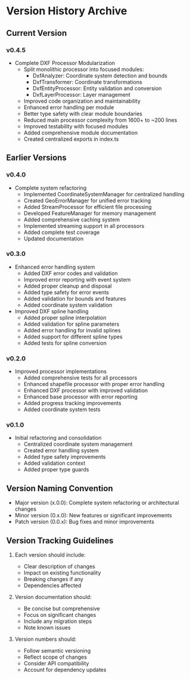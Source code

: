# Version History Archive

## Current Version

### v0.4.5
- Complete DXF Processor Modularization
  - Split monolithic processor into focused modules:
    - DxfAnalyzer: Coordinate system detection and bounds
    - DxfTransformer: Coordinate transformations
    - DxfEntityProcessor: Entity validation and conversion
    - DxfLayerProcessor: Layer management
  - Improved code organization and maintainability
  - Enhanced error handling per module
  - Better type safety with clear module boundaries
  - Reduced main processor complexity from 1600+ to ~200 lines
  - Improved testability with focused modules
  - Added comprehensive module documentation
  - Created centralized exports in index.ts

## Earlier Versions

### v0.4.0
- Complete system refactoring
  - Implemented CoordinateSystemManager for centralized handling
  - Created GeoErrorManager for unified error tracking
  - Added StreamProcessor for efficient file processing
  - Developed FeatureManager for memory management
  - Added comprehensive caching system
  - Implemented streaming support in all processors
  - Added complete test coverage
  - Updated documentation

### v0.3.0
- Enhanced error handling system
  - Added DXF error codes and validation
  - Improved error reporting with event system
  - Added proper cleanup and disposal
  - Added type safety for error events
  - Added validation for bounds and features
  - Added coordinate system validation
- Improved DXF spline handling
  - Added proper spline interpolation
  - Added validation for spline parameters
  - Added error handling for invalid splines
  - Added support for different spline types
  - Added tests for spline conversion

### v0.2.0
- Improved processor implementations
  - Added comprehensive tests for all processors
  - Enhanced shapefile processor with proper error handling
  - Enhanced DXF processor with improved validation
  - Enhanced base processor with error reporting
  - Added progress tracking improvements
  - Added coordinate system tests

### v0.1.0
- Initial refactoring and consolidation
  - Centralized coordinate system management
  - Created error handling system
  - Added type safety improvements
  - Added validation context
  - Added proper type guards

## Version Naming Convention
- Major version (x.0.0): Complete system refactoring or architectural changes
- Minor version (0.x.0): New features or significant improvements
- Patch version (0.0.x): Bug fixes and minor improvements

## Version Tracking Guidelines
1. Each version should include:
   - Clear description of changes
   - Impact on existing functionality
   - Breaking changes if any
   - Dependencies affected

2. Version documentation should:
   - Be concise but comprehensive
   - Focus on significant changes
   - Include any migration steps
   - Note known issues

3. Version numbers should:
   - Follow semantic versioning
   - Reflect scope of changes
   - Consider API compatibility
   - Account for dependency updates
